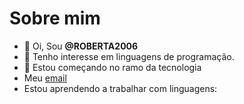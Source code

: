 # Sobre mim
- 👋  Oi, Sou **@ROBERTA2006**
- 👀 Tenho interesse em linguagens de programação.
- 🌱 Estou começando no ramo da tecnologia 
- Meu [email](Robertaaliimaa2006@gmail.com)
- Estou aprendendo a trabalhar com linguagens:


<!---
ROBERTA2006/ROBERTA2006 is a ✨ special ✨ repository because its `README.md` (this file) appears on your GitHub profile.
You can click the Preview link to take a look at your changes.
--->
